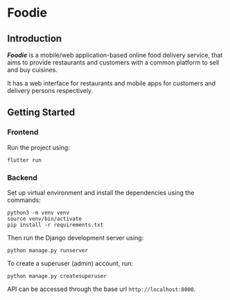# Foodie

## Introduction 

***Foodie*** is a mobile/web application-based online food delivery service, that aims to provide restaurants and customers with a common platform to sell and buy cuisines.

It has a web interface for restaurants and mobile apps for customers and delivery persons respectively.

## Getting Started

### Frontend

Run the project using:

```
flutter run
```

### Backend

Set up virtual environment and install the dependencies using the commands:

```
python3 -m venv venv
source venv/bin/activate
pip install -r requirements.txt
```

Then run the Django development server using:

```
python manage.py runserver
```

To create a superuser (admin) account, run:

```
python manage.py createsuperuser
```

API can be accessed through the base url `http://localhost:8000`.
